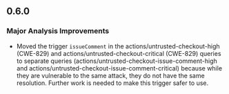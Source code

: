 ## 0.6.0

### Major Analysis Improvements

* Moved the trigger `issueComment` in the actions/untrusted-checkout-high (CWE-829) and actions/untrusted-checkout-critical (CWE-829) queries to separate queries (actions/untrusted-checkout-issue-comment-high and actions/untrusted-checkout-issue-comment-critical) because while they are vulnerable to the same attack, they do not have the same resolution. Further work is needed to make this trigger safer to use.
